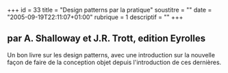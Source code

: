 +++
id = 33
title = "Design patterns par la pratique"
soustitre = ""
date = "2005-09-19T22:11:07+01:00"
rubrique = 1
descriptif = ""
+++

<h2>par A. Shalloway et J.R. Trott, edition Eyrolles</h2>
Un bon livre sur les design patterns, avec une introduction sur la nouvelle façon de faire de la conception objet depuis l'introduction de ces dernières.